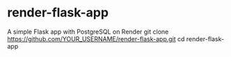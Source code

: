 # render-flask-app
A simple Flask app with PostgreSQL on Render
git clone https://github.com/YOUR_USERNAME/render-flask-app.git
cd render-flask-app
